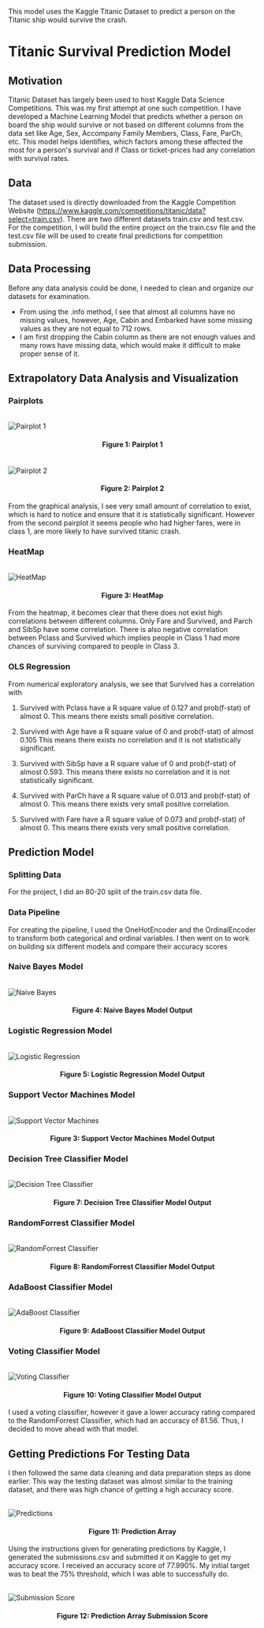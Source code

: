 This model uses the Kaggle Titanic Dataset to predict a person on the Titanic ship would survive the crash.


<h1>Titanic Survival Prediction Model</h1>

<h2>Motivation</h2>
Titanic Dataset has largely been used to host Kaggle Data Science Competitions. This was my first attempt at one such competition. I have developed a Machine Learning Model that predicts whether a person on board the ship would survive or not based on different columns from the data set like Age, Sex, Accompany Family Members, Class, Fare, ParCh, etc. This model helps identifies, which factors among these affected the most for a person's survival and if Class or ticket-prices had any correlation with survival rates.

<h2>Data</h2>

The dataset used is directly downloaded from the Kaggle Competition Website (https://www.kaggle.com/competitions/titanic/data?select=train.csv). There are two different datasets train.csv and test.csv. For the competition, I will build the entire project on the train.csv file and the test.csv file will be used to create final predictions for competition submission.



<h2>Data Processing</h2>

Before any data analysis could be done, I needed to clean and organize our datasets for examination.
* From using the .info method, I see that almost all columns have no missing values, however, Age, Cabin and Embarked have some missing values as they are not equal to 712 rows.
* I am first dropping the Cabin column as there are not enough values and many rows have missing data, which would make it difficult to make proper sense of it.

<h2>Extrapolatory Data Analysis and Visualization</h2>

<h3>Pairplots</h3>

<br/>![Pairplot 1](https://github.com/goel-mehul/Titanic-Survival-Prediction-Model/blob/main/Images/Pairplot1.png "Pairplot 1")
<h4 align="center">Figure 1: Pairplot 1</h4>

<br/>![Pairplot 2](https://github.com/goel-mehul/Titanic-Survival-Prediction-Model/blob/main/Images/Pairplot2.png "Pairplot 2")
<h4 align="center">Figure 2: Pairplot 2</h4>


From the graphical analysis, I see very small amount of correlation to exist, which is hard to notice and ensure that it is statistically significant. However from the second pairplot it seems people who had higher fares, were in class 1, are more likely to have survived titanic crash.

<h3>HeatMap</h3>

<br/>![HeatMap](https://github.com/goel-mehul/Titanic-Survival-Prediction-Model/blob/main/Images/Heatmap.png "HeatMap")
<h4 align="center">Figure 3: HeatMap</h4>

From the heatmap, it becomes clear that there does not exist high correlations between different columns. Only Fare and Survived, and Parch and SibSp have some correlation. There is also negative correlation between Pclass and Survived which implies people in Class 1 had more chances of surviving compared to people in Class 3.


<h3>OLS Regression</h3>

From numerical exploratory analysis, we see that Survived has a correlation with

1) Survived with Pclass have a R square value of 0.127 and prob(f-stat) of almost 0. This means there exists small positive correlation.

2) Survived with Age have a R square value of 0 and prob(f-stat) of almost 0.105 This means there exists no correlation and it is not statistically significant.

3) Survived with SibSp have a R square value of 0 and prob(f-stat) of almost 0.593. This means there exists no correlation and it is not statistically significant.

4) Survived with ParCh have a R square value of 0.013 and prob(f-stat) of almost 0. This means there exists very small positive correlation.

5) Survived with Fare have a R square value of 0.073 and prob(f-stat) of almost 0. This means there exists very small positive correlation.



<h2>Prediction Model</h2>

<h3>Splitting Data</h3>
For the project, I did an 80-20 split of the train.csv data file.


<h3>Data Pipeline</h3>
For creating the pipeline, I used the OneHotEncoder and the OrdinalEncoder to transform both categorical and ordinal variables.
I then went on to work on building six different models and compare their accuracy scores

<h3>Naive Bayes Model</h3>

<br/>![Naive Bayes](https://github.com/goel-mehul/Titanic-Survival-Prediction-Model/blob/main/Images/Naive%20Bayes%20Output.png "Naive Bayes")
<h4 align="center">Figure 4: Naive Bayes Model Output</h4>

<h3>Logistic Regression Model</h3>

<br/>![Logistic Regression](https://github.com/goel-mehul/Titanic-Survival-Prediction-Model/blob/main/Images/Logistic%20Regression%20Output.png "Logistic Regression")
<h4 align="center">Figure 5: Logistic Regression Model Output</h4>

<h3>Support Vector Machines Model</h3>

<br/>![Support Vector Machines](https://github.com/goel-mehul/Titanic-Survival-Prediction-Model/blob/main/Images/Support%20Vector%20Machines%20Output.png "Support Vector Machines")
<h4 align="center">Figure 3: Support Vector Machines Model Output</h4>

<h3>Decision Tree Classifier Model</h3>

<br/>![Decision Tree Classifier](https://github.com/goel-mehul/Titanic-Survival-Prediction-Model/blob/main/Images/Decision%20Tree%20Output.png "Decision Tree Classifier")
<h4 align="center">Figure 7: Decision Tree Classifier Model Output</h4>

<h3>RandomForrest Classifier Model</h3>

<br/>![RandomForrest Classifier](https://github.com/goel-mehul/Titanic-Survival-Prediction-Model/blob/main/Images/RandomForrest%20Output.png "RandomForrest Classifier")
<h4 align="center">Figure 8: RandomForrest Classifier Model Output</h4>

<h3>AdaBoost Classifier Model</h3>

<br/>![AdaBoost Classifier](https://github.com/goel-mehul/Titanic-Survival-Prediction-Model/blob/main/Images/AdaBoost%20Classifier%20Output.png "AdaBoost Classifier")
<h4 align="center">Figure 9: AdaBoost Classifier Model Output</h4>

<h3>Voting Classifier Model</h3>

<br/>![Voting Classifier](https://github.com/goel-mehul/Titanic-Survival-Prediction-Model/blob/main/Images/VotingClassifier%20Output.png "Voting Classifier")
<h4 align="center">Figure 10: Voting Classifier Model Output</h4>

I used a voting classifier, however it gave a lower accuracy rating compared to the RandomForrest Classifier, which had an accuracy of 81.56. Thus, I decided to move ahead with that model.


<h2>Getting Predictions For Testing Data</h2>

I then followed the same data cleaning and data preparation steps as done earlier. This way the testing dataset was almost similar to the training dataset, and there was high chance of getting a high accuracy score.

<br/>![Predictions](https://github.com/goel-mehul/Titanic-Survival-Prediction-Model/blob/main/Images/Final%20Prediction%20Array.png "Predictions")
<h4 align="center">Figure 11: Prediction Array</h4>

Using the instructions given for generating predictions by Kaggle, I generated the submissions.csv and submitted it on Kaggle to get my accuracy score.
I received an accuracy score of 77.990%. My initial target was to beat the 75% threshold, which I was able to successfully do. 

<br/>![Submission Score](https://github.com/goel-mehul/Titanic-Survival-Prediction-Model/blob/main/Images/Submission%20Score.png "Submission Score")
<h4 align="center">Figure 12: Prediction Array Submission Score</h4>
